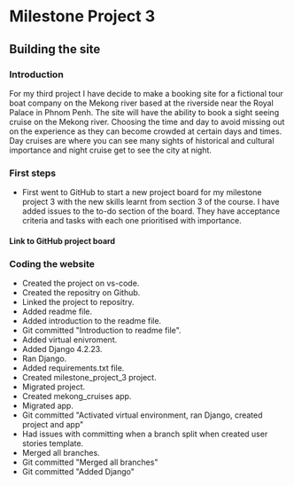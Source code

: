 # **Milestone Project 3** 

## Building the site

### Introduction

For my third project I have decide to make a booking site for a fictional tour boat company on the Mekong river based at the riverside near the Royal Palace in Phnom Penh. The site will have the ability to book a sight seeing cruise on the Mekong river. Choosing the time and day to avoid missing out on the experience as they can become crowded at certain days and times. Day cruises are where you can see many sights of historical and cultural importance and night cruise get to see the city at night.





### First steps

- First went to GitHub to start a new project board for my milestone project 3 with the new skills learnt from section 3 of the course. I have added  issues to the to-do section of the board. They have acceptance criteria and tasks with each one prioritised with importance.

#### Link to GitHub project board

### Coding the website

- Created the project on vs-code.
- Created the repositry on Github.
- Linked the project to repositry.
- Added readme file.
- Added introduction to the readme file. 
- Git committed "Introduction to readme file".
- Added virtual enivroment.
- Added Django 4.2.23.
- Ran Django.
- Added requirements.txt file.
- Created milestone_project_3 project.
- Migrated project.
- Created mekong_cruises app.
- Migrated app.
- Git committed "Activated virtual environment, ran Django, created project and app"
- Had issues with committing when a branch split when created user stories template.
- Merged all branches.
- Git committed "Merged all branches"
- Git committed "Added Django"